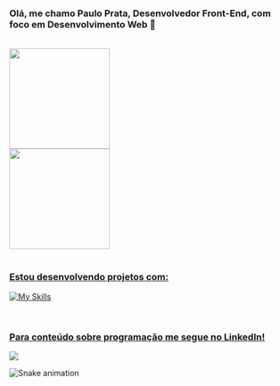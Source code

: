 ### Olá, me chamo Paulo Prata, Desenvolvedor Front-End, com foco em Desenvolvimento Web 👋
 <br>
<div>
  <a href="https://github.com/pauloprata10">
  <img height="180em" src="https://github-readme-stats.vercel.app/api?username=pauloprata10"/>
  <br>
  <img height="180em" src="[![Top Langs](https://github-readme-stats.vercel.app/api/top-langs/?username=pauloprata10)](https://github.com/anuraghazra/github-readme-stats)"/>
</div>
  
  <br>
  
  ### Estou desenvolvendo projetos com:
  ![My Skills](https://skillicons.dev/icons?i=js,html,css,react,redux,vscode,git,figma)
 
  <br>
 
  ### Para conteúdo sobre programação me segue no LinkedIn!
 
<div> 
  <a href="https://www.linkedin.com/in/paulo-prata-00270a238/" target="_blank"><img src="https://img.shields.io/badge/-LinkedIn-%230077B5?style=for-the-badge&logo=linkedin&logoColor=white" target="_blank"></a> 
 
  ![Snake animation](https://github.com/pauloprata10/pauloprata10/blob/output/github-contribution-grid-snake.svg)

</div>
